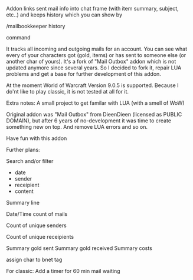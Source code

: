 Addon links sent mail info into chat frame (with item summary, subject, etc..) and keeps history which you can show by 

/mailbookkeeper  history

command

It tracks all incoming and outgoing mails for an account. You can see what every of your characters got (gold, items) or has sent to someone else (or another char of yours).
It's a fork of "Mail Outbox" addon which is not updated anymore since several years. So I decided to fork it, repair LUA problems and get a base for further development of this addon.

At the moment World of Warcraft Version 9.0.5 is supported. Because I do'nt like to play classic, it is not tested at all for it.


Extra notes:
A small project to get familar with LUA (with a smell of WoW)

Original addon was "Mail Outbox" from DieenDieen (licensed as PUBLIC DOMAIN), but after 6 years of no-development it was time to create something new on top. And remove LUA errors and so on.

Have fun with this addon


Further plans:

Search and/or filter 
- date
- sender
- receipient
- content

Summary line

Date/Time count of mails

Count of unique senders

Count of unique receipients 

Summary gold sent
Summary gold received
Summary costs

assign char to bnet tag


For classic:
Add a timer for 60 min mail waiting

